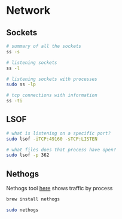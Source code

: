 # Network 

## Sockets
```sh
# summary of all the sockets
ss -s 

# listening sockets
ss -l 

# listening sockets with processes
sudo ss -lp

# tcp connections with information
ss -ti 
```

## LSOF
```sh
# what is listening on a specific port?
sudo lsof -iTCP:49160 -sTCP:LISTEN

# what files does that process have open?
sudo lsof -p 362
```

## Nethogs
Nethogs tool [here](https://github.com/raboof/nethogs) shows traffic by process 

```sh
brew install nethogs

sudo nethogs
```

